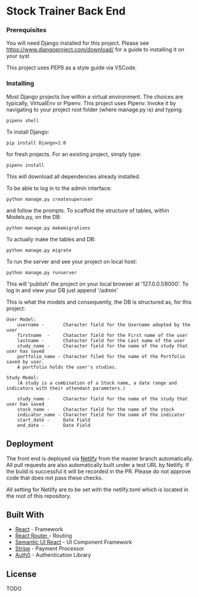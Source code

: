 # Stock Trainer Back End



### Prerequisites

You will need Django installed for this project. Please see https://www.djangoproject.com/download/ for a guide to installing it on your syst

This project uses PEP8 as a style guide via VSCode.

### Installing

Most Django projects live within a virtual environment. The choices are typically, VirtualEnv or Pipenv. This project uses Pipenv. Invoke it by navigating to your project root folder (where manage.py is) and typing:

```pipenv shell```

To install Django:

```pip install Django>2.0```

for fresh projects. For an existing project, simply type:

```pipenv install```

This will download all dependencies already installed.

To be able to log in to the admin interface:

```python manage.py createsuperuser```

and follow the prompts. To scaffold the structure of tables, within Models.py, on the DB:

```python manage.py makemigrations```

To actually make the tables and DB:

```python manage.py migrate```

To run the server and see your project on local host:

```python manage.py runserver```

This will 'publish' the project on your local browser at '127.0.0.1/8000'. To log in and view your DB just append '/admin'



This is what the models and consequently, the DB is structured as, for this project:

```
User Model:
    username -       Character field for the Username adopted by the user
    firstname  -     Chatacter field for the First name of the user
    lastname -       Chatacter field for the Last name of the user
    study_name -     Character field for the name of the study that user has saved
    portfolio_name - Character filed for the name of the Portfolio saved by user.
    A portfolio holds the user's studies.
```

```
Study Model:
    (A study is a combination of a Stock name, a date range and indicators with their attendant parameters.)

    study_name -     Character field for the name of the study that user has saved
    stock_name -     Character field for the name of the stock
    indicator_name - Character field for the name of the indicator
    start_date -     Date Field
    end_date -       Date Field
```


## Deployment

The front end is deployed via [Netlify](https://www.netlify.com/) from the master branch automatically. All pull requests are also automatically built under a test URL by Netlify. If the build is successful it will be recorded in the PR. Please do not approve code that does not pass these checks. 

All setting for Netlify are to be set with the netlify.toml which is located in the root of this repository. 

## Built With

* [React](https://reactjs.org/) - Framework
* [React Router ](https://reacttraining.com/react-router/) - Routing
* [Semantic UI React](https://react.semantic-ui.com/) - UI Component Framework
* [Stripe](https://stripe.com/docs) - Payment Processor
* [Auth0](https://auth0.com/) - Authentication Library

## License

TODO
